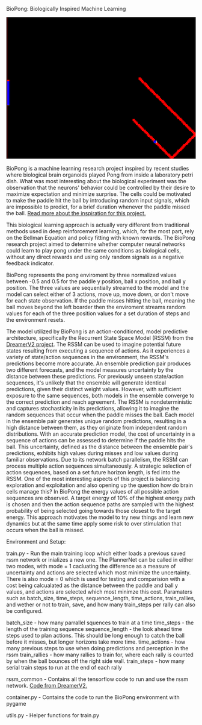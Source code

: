 BioPong: Biologically Inspired Machine Learning

![Animation](images/biopong_rallies.gif)

BioPong is a machine learning research project inspired by recent studies where biological brain organoids played Pong from inside a laboratory petri dish. What was most interesting about the biological experiment was the observation that the neurons' behavior could be controlled by their desire to maximize expectation and minimize surprise.
The cells could be motivated to make the paddle hit the ball by introducing random input signals, which are impossible to predict, for a brief duration whenever the paddle missed the ball.  [Read more about the inspiration for this project.](https://neurosciencenews.com/organoid-pong-21625/)

This biological learning approach is actually very different from traditional methods used in deep reinforcement learning, which, for the most part, rely on the Bellman Equation and policy fitting with known rewards. 
The BioPong research project aimed to determine whether computer neural networks could learn to play pong under the same conditions as biological cells, without any direct rewards and using only random signals as a negative feedback indicator.

BioPong represents the pong enviroment by three normalized values between -0.5 and 0.5 for the paddle y position, ball x position, and ball y position. The three values are sequentially streamed to the model and the model can select either of 3 actions, move up, move down, or don't move for each state observation. If the paddle misses hitting the ball, meaning the ball moves beyond the left boarder then the enviroment streams random values for each of the three position values for a set duration of steps and the environment resets.

The model utilized by BioPong is an action-conditioned, model predictive architecture, specifically the Recurrent State Space Model (RSSM) from the [DreamerV2 project](https://github.com/danijar/dreamerv2/tree/main). The RSSM can be used to imagine potential future states resulting from executing a sequence of actions. As it experiences a variety of state/action sequences in the environment, the RSSM's predictions become more accurate. An ensemble prediction pair produces two different forecasts, and the model measures uncertainty by the distance between these predictions. For previously unseen state/action sequences, it's unlikely that the ensemble will generate identical predictions, given their distinct weight values. However, with sufficient exposure to the same sequences, both models in the ensemble converge to the correct prediction and reach agreement. The RSSM is nondeterministic and captures stochasticity in its predictions, allowing it to imagine the random sequences that occur when the paddle misses the ball. Each model in the ensemble pair generates unique random predictions, resulting in a high distance between them, as they originate from independent random distributions. With an accurate prediction model, the cost of uncertainty in a sequence of actions can be assessed to determine if the paddle hits the ball. This uncertainty, defined as the distance between the ensemble pair's predictions, exhibits high values during misses and low values during familiar observations. Due to its network batch parallelism, the RSSM can process multiple action sequences simultaneously. A strategic selection of action sequences, based on a set future horizon length, is fed into the RSSM. One of the most interesting aspects of this project is balancing exploration and exploitation and also opening up the question how do brain cells manage this? In BioPong the energy values of all possible action sequences are observed. A target energy of 10% of the highest energy path is chosen and then the action sequence paths are sampled with the highest probability of being selected going towards those closest to the target energy. This approach motivates the model to try new things and learn new dynamics but at the same time apply some risk to over stimulation that occurs when the ball is missed.

Environment and Setup:

train.py - Run the main training loop which either loads a previous saved rssm network or inializes a new one. The PlannerNet can be called in either two modes, with mode = 1 cacluating the difference as a measure of uncertainty and actions are selected which most minimize the uncertainty. There is also mode = 0 which is used for testing and comparision with a cost being calcualated as the distance between the paddle and ball y values, and actions are selected which most minimze this cost. Paramaters such as batch_size, time_steps, sequence_length, time_actions, train_rallies, and wether or not to train, save, and how many train_steps per rally can also be configured.

  batch_size - how many parrallel squences to train at a time
  time_steps - the length of the training sequence
  sequence_length - the look ahead time steps used to plan actions. This should be long enough to catch the ball before it misses, but longer horizons take more time.
  time_actions - how many previous steps to use when doing predictions and perception in the rssm
  train_rallies - how many rallies to train for, where each rally is counted by when the ball bounces off the right side wall.
  train_steps - how many serial train steps to run at the end of each rally

rssm_common - Contains all the tensorflow code to run and use the rssm network. [Code from DreamerV2.](https://github.com/danijar/dreamerv2/tree/main)

container.py - Contains the code to run the BioPong environment with pygame

utils.py - Helper functions for train.py
